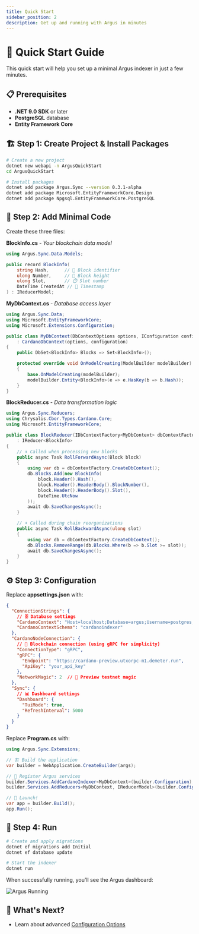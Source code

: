 ```yaml
---
title: Quick Start
sidebar_position: 2
description: Get up and running with Argus in minutes
---
```


# 🚀 Quick Start Guide

This quick start will help you set up a minimal Argus indexer in just a few minutes.

## 📋 Prerequisites

- **.NET 9.0 SDK** or later
- **PostgreSQL** database
- **Entity Framework Core**

## 🏗️ Step 1: Create Project & Install Packages

```bash
# Create a new project
dotnet new webapi -n ArgusQuickStart
cd ArgusQuickStart

# Install packages
dotnet add package Argus.Sync --version 0.3.1-alpha
dotnet add package Microsoft.EntityFrameworkCore.Design
dotnet add package Npgsql.EntityFrameworkCore.PostgreSQL
```

## 📝 Step 2: Add Minimal Code

Create these three files:

**BlockInfo.cs** - *Your blockchain data model*
```csharp
using Argus.Sync.Data.Models;

public record BlockInfo(
    string Hash,      // 🔑 Block identifier
    ulong Number,     // 🔢 Block height
    ulong Slot,       // ⏱️ Slot number
    DateTime CreatedAt // 📅 Timestamp
) : IReducerModel;
```

**MyDbContext.cs** - *Database access layer*
```csharp
using Argus.Sync.Data;
using Microsoft.EntityFrameworkCore;
using Microsoft.Extensions.Configuration;

public class MyDbContext(DbContextOptions options, IConfiguration configuration) 
    : CardanoDbContext(options, configuration)
{
    public DbSet<BlockInfo> Blocks => Set<BlockInfo>();

    protected override void OnModelCreating(ModelBuilder modelBuilder)
    {
        base.OnModelCreating(modelBuilder);
        modelBuilder.Entity<BlockInfo>(e => e.HasKey(b => b.Hash));
    }
}
```

**BlockReducer.cs** - *Data transformation logic*
```csharp
using Argus.Sync.Reducers;
using Chrysalis.Cbor.Types.Cardano.Core;
using Microsoft.EntityFrameworkCore;

public class BlockReducer(IDbContextFactory<MyDbContext> dbContextFactory)
    : IReducer<BlockInfo>
{
    // ⬆️ Called when processing new blocks
    public async Task RollForwardAsync(Block block)
    {
        using var db = dbContextFactory.CreateDbContext();
        db.Blocks.Add(new BlockInfo(
            block.Header().Hash(),
            block.Header().HeaderBody().BlockNumber(),
            block.Header().HeaderBody().Slot(),
            DateTime.UtcNow
        ));
        await db.SaveChangesAsync();
    }

    // ⬇️ Called during chain reorganizations
    public async Task RollBackwardAsync(ulong slot)
    {
        using var db = dbContextFactory.CreateDbContext();
        db.Blocks.RemoveRange(db.Blocks.Where(b => b.Slot >= slot));
        await db.SaveChangesAsync();
    }
}
```

## ⚙️ Step 3: Configuration

Replace **appsettings.json** with:

```json
{
  "ConnectionStrings": {
    // 🗄️ Database settings
    "CardanoContext": "Host=localhost;Database=argus;Username=postgres;Password=password;Port=5432",
    "CardanoContextSchema": "cardanoindexer"
  },
  "CardanoNodeConnection": {
    // 🔗 Blockchain connection (using gRPC for simplicity)
    "ConnectionType": "gRPC",
    "gRPC": {
      "Endpoint": "https://cardano-preview.utxorpc-m1.demeter.run",
      "ApiKey": "your_api_key"
    },
    "NetworkMagic": 2  // 🧪 Preview testnet magic
  },
  "Sync": {
    // 📊 Dashboard settings
    "Dashboard": {
      "TuiMode": true,
      "RefreshInterval": 5000
    }
  }
}
```

Replace **Program.cs** with:

```csharp
using Argus.Sync.Extensions;

// 🏗️ Build the application
var builder = WebApplication.CreateBuilder(args);

// 🔌 Register Argus services
builder.Services.AddCardanoIndexer<MyDbContext>(builder.Configuration);
builder.Services.AddReducers<MyDbContext, IReducerModel>(builder.Configuration);

// 🚀 Launch!
var app = builder.Build();
app.Run();
```

## 🚀 Step 4: Run

```bash
# Create and apply migrations
dotnet ef migrations add Initial
dotnet ef database update

# Start the indexer
dotnet run
```

When successfully running, you'll see the Argus dashboard:

![Argus Running](/img/docs/argus/getting-started/argus_running.png)

## 🔮 What's Next?

- Learn about advanced [Configuration Options](./configuration)